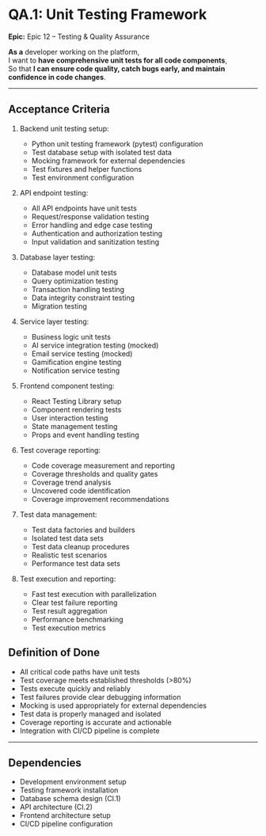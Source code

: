 # QA.1: Unit Testing Framework

**Epic:** Epic 12 – Testing & Quality Assurance

**As a** developer working on the platform,  
I want to **have comprehensive unit tests for all code components**,  
So that **I can ensure code quality, catch bugs early, and maintain confidence in code changes**.

---

## Acceptance Criteria

1. Backend unit testing setup:
   - Python unit testing framework (pytest) configuration
   - Test database setup with isolated test data
   - Mocking framework for external dependencies
   - Test fixtures and helper functions
   - Test environment configuration

2. API endpoint testing:
   - All API endpoints have unit tests
   - Request/response validation testing
   - Error handling and edge case testing
   - Authentication and authorization testing
   - Input validation and sanitization testing

3. Database layer testing:
   - Database model unit tests
   - Query optimization testing
   - Transaction handling testing
   - Data integrity constraint testing
   - Migration testing

4. Service layer testing:
   - Business logic unit tests
   - AI service integration testing (mocked)
   - Email service testing (mocked)
   - Gamification engine testing
   - Notification service testing

5. Frontend component testing:
   - React Testing Library setup
   - Component rendering tests
   - User interaction testing
   - State management testing
   - Props and event handling testing

6. Test coverage reporting:
   - Code coverage measurement and reporting
   - Coverage thresholds and quality gates
   - Coverage trend analysis
   - Uncovered code identification
   - Coverage improvement recommendations

7. Test data management:
   - Test data factories and builders
   - Isolated test data sets
   - Test data cleanup procedures
   - Realistic test scenarios
   - Performance test data sets

8. Test execution and reporting:
   - Fast test execution with parallelization
   - Clear test failure reporting
   - Test result aggregation
   - Performance benchmarking
   - Test execution metrics

## Definition of Done

- All critical code paths have unit tests
- Test coverage meets established thresholds (>80%)
- Tests execute quickly and reliably
- Test failures provide clear debugging information
- Mocking is used appropriately for external dependencies
- Test data is properly managed and isolated
- Coverage reporting is accurate and actionable
- Integration with CI/CD pipeline is complete

---

## Dependencies

- Development environment setup
- Testing framework installation
- Database schema design (CI.1)
- API architecture (CI.2)
- Frontend architecture setup
- CI/CD pipeline configuration 